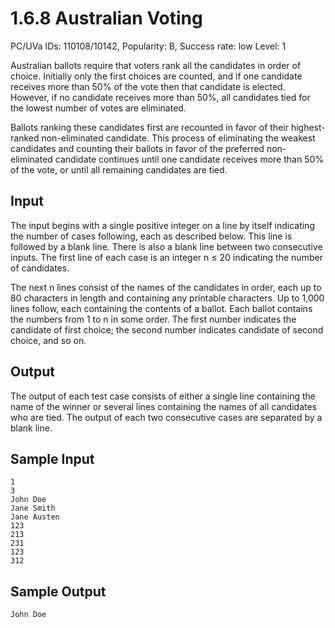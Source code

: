 # 1.6.8 Australian Voting

PC/UVa IDs: 110108/10142, Popularity: B, Success rate: low Level: 1

Australian ballots require that voters rank all the candidates in order of
choice. Initially only the first choices are counted, and if one candidate
receives more than 50% of the vote then that candidate is elected. However, if
no candidate receives more than 50%, all candidates tied for the lowest number
of votes are eliminated.

Ballots ranking these candidates first are recounted in favor of their highest-ranked non-eliminated candidate.
This process of eliminating the weakest candidates and counting their ballots
in favor of the preferred non-eliminated candidate continues until one candidate receives
more than 50% of the vote, or until all remaining candidates are tied.

## Input

The input begins with a single positive integer on a line by itself indicating the number
of cases following, each as described below. This line is followed by a blank line. There
is also a blank line between two consecutive inputs.
The first line of each case is an integer n ≤ 20 indicating the number of candidates.

The next n lines consist of the names of the candidates in order, each up to 80 characters in length and containing any printable characters. Up to 1,000 lines follow, each
containing the contents of a ballot. Each ballot contains the numbers from 1 to n in
some order. The first number indicates the candidate of first choice; the second number
indicates candidate of second choice, and so on.

## Output

The output of each test case consists of either a single line containing the name of the
winner or several lines containing the names of all candidates who are tied. The output
of each two consecutive cases are separated by a blank line.

## Sample Input

```text
1
3
John Doe
Jane Smith
Jane Austen
123
213
231
123
312
```

## Sample Output

```text
John Doe
```